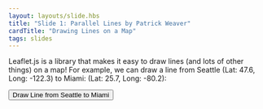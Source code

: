 ```yaml
---
layout: layouts/slide.hbs
title: "Slide 1: Parallel Lines by Patrick Weaver"
cardTitle: "Drawing Lines on a Map"
tags: slides
---
```


Leaflet.js is a library that makes it easy to draw lines (and lots of other things) on a map! For example, we can draw a line from Seattle (Lat: 47.6, Long: -122.3) to Miami: (Lat: 25.7, Long: -80.2):

<button onClick="seattleToMiami()">Draw Line from Seattle to Miami</button>
